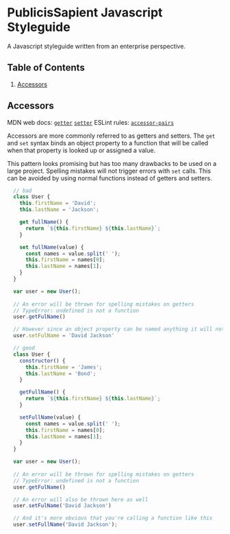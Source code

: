 # PublicisSapient Javascript Styleguide

A Javascript styleguide written from an enterprise perspective.

## Table of Contents

  1. [Accessors](#accessors)

## Accessors
  MDN web docs: [`getter`](https://developer.mozilla.org/en-US/docs/Web/JavaScript/Reference/Functions/get) [`setter`](https://developer.mozilla.org/en-US/docs/Web/JavaScript/Reference/Functions/set)
  ESLint rules: [`accessor-pairs`](https://eslint.org/docs/rules/accessor-pairs)

  Accessors are more commonly referred to as getters and setters.  The `get` and `set` syntax binds an object property to a function that will be called when that property is looked up or assigned a value.  

  This pattern looks promising but has too many drawbacks to be used on a large project.  Spelling mistakes will not trigger errors with `set` calls.  This can be avoided by using normal functions instead of getters and setters.
  
  ```javascript
    // bad
    class User {
      this.firstName = 'David';
      this.lastName = 'Jackson';

      get fullName() {
        return `${this.firstName} ${this.lastName}`;
      }

      set fullName(value) {
        const names = value.split(' ');
        this.firstName = names[0];
        this.lastName = names[1];
      }
    }

    var user = new User();
    
    // An error will be thrown for spelling mistakes on getters
    // TypeError: undefined is not a function
    user.getFulName()

    // However since an object property can be named anything it will not be thrown on setters
    user.setFulName = 'David Jackson'

    // good
    class User {
      constructor() {
        this.firstName = 'James';
        this.lastName = 'Bond';
      }

      getFullName() {
        return `${this.firstName} ${this.lastName}`;
      }

      setFullName(value) {
        const names = value.split(' ');
        this.firstName = names[0];
        this.lastName = names[1];
      }
    }

    var user = new User();
    
    // An error will be thrown for spelling mistakes on getters
    // TypeError: undefined is not a function
    user.getFulName()

    // An error will also be thrown here as well 
    user.setFulName('David Jackson')

    // And it's more obvious that you're calling a function like this
    user.setFullName('David Jackson');
  ```